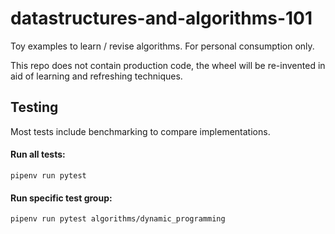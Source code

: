 # datastructures-and-algorithms-101

Toy examples to learn / revise algorithms. For personal consumption only.

This repo does not contain production code, the wheel will be re-invented in aid of learning and refreshing techniques.


## Testing

Most tests include benchmarking to compare implementations.

#### Run all tests:

`pipenv run pytest`

#### Run specific test group:

`pipenv run pytest algorithms/dynamic_programming`
